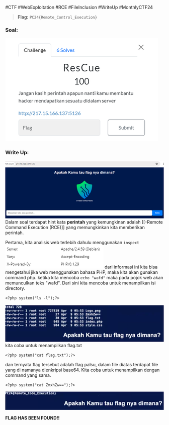 #CTF #WebExploitation #RCE #FileInclusion #WriteUp #MonthlyCTF24 

>**Flag:** `PC24{Remote_Control_Execution}`
### Soal:
![rescue0.png](./img/rescue0.png)
### Write Up:
![rescue1.png](./img/rescue1.png)
Dalam soal terdapat hint kata **perintah** yang kemungkinan adalah [[-Remote Command Execution (RCE)]] yang memungkinkan kita memberikan perintah.

Pertama, kita analisis web terlebih dahulu menggunakan `inspect`
![rescue2.png](./img/rescue2.png)
dari informasi ini kita bisa mengetahui jika web menggunakan bahasa PHP, maka kita akan gunakan command php.
ketika kita mencoba `echo "wafd"` maka pada pojok web akan memunculkan teks "wafd".
Dari sini kita mencoba untuk menampilkan isi directory.
```
<?php system("ls -l");?>
```

![rescue3.png](./img/rescue3.png)
kita coba untuk menampilkan flag.txt
```
<?php system("cat flag.txt");?>
```
dan ternyata flag tersebut adalah flag palsu, dalam file diatas terdapat file yang di namanya dienkripsi base64. Kita coba untuk menampilkan dengan command yang sama.
```
<?php system("cat ZmxhZw==");?>
```

![rescue4.png](./img/rescue4.png)

**FLAG HAS BEEN FOUND!!**
